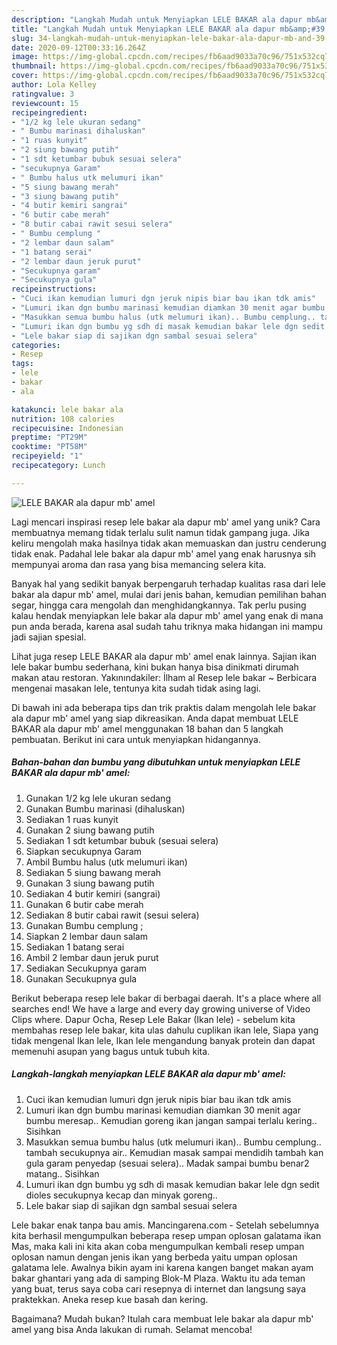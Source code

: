 ```yaml
---
description: "Langkah Mudah untuk Menyiapkan LELE BAKAR ala dapur mb&amp;#39; amel, Bikin Ngiler"
title: "Langkah Mudah untuk Menyiapkan LELE BAKAR ala dapur mb&amp;#39; amel, Bikin Ngiler"
slug: 34-langkah-mudah-untuk-menyiapkan-lele-bakar-ala-dapur-mb-and-39-amel-bikin-ngiler
date: 2020-09-12T00:33:16.264Z
image: https://img-global.cpcdn.com/recipes/fb6aad9033a70c96/751x532cq70/lele-bakar-ala-dapur-mb-amel-foto-resep-utama.jpg
thumbnail: https://img-global.cpcdn.com/recipes/fb6aad9033a70c96/751x532cq70/lele-bakar-ala-dapur-mb-amel-foto-resep-utama.jpg
cover: https://img-global.cpcdn.com/recipes/fb6aad9033a70c96/751x532cq70/lele-bakar-ala-dapur-mb-amel-foto-resep-utama.jpg
author: Lola Kelley
ratingvalue: 3
reviewcount: 15
recipeingredient:
- "1/2 kg lele ukuran sedang"
- " Bumbu marinasi dihaluskan"
- "1 ruas kunyit"
- "2 siung bawang putih"
- "1 sdt ketumbar bubuk sesuai selera"
- "secukupnya Garam"
- " Bumbu halus utk melumuri ikan"
- "5 siung bawang merah"
- "3 siung bawang putih"
- "4 butir kemiri sangrai"
- "6 butir cabe merah"
- "8 butir cabai rawit sesui selera"
- " Bumbu cemplung "
- "2 lembar daun salam"
- "1 batang serai"
- "2 lembar daun jeruk purut"
- "Secukupnya garam"
- "Secukupnya gula"
recipeinstructions:
- "Cuci ikan kemudian lumuri dgn jeruk nipis biar bau ikan tdk amis"
- "Lumuri ikan dgn bumbu marinasi kemudian diamkan 30 menit agar bumbu meresap.. Kemudian goreng ikan jangan sampai terlalu kering.. Sisihkan"
- "Masukkan semua bumbu halus (utk melumuri ikan).. Bumbu cemplung.. tambah secukupnya air.. Kemudian masak sampai mendidih tambah kan gula garam penyedap (sesuai selera).. Madak sampai bumbu benar2 matang.. Sisihkan"
- "Lumuri ikan dgn bumbu yg sdh di masak kemudian bakar lele dgn sedit dioles secukupnya kecap dan minyak goreng.."
- "Lele bakar siap di sajikan dgn sambal sesuai selera"
categories:
- Resep
tags:
- lele
- bakar
- ala

katakunci: lele bakar ala 
nutrition: 108 calories
recipecuisine: Indonesian
preptime: "PT29M"
cooktime: "PT58M"
recipeyield: "1"
recipecategory: Lunch

---
```



![LELE BAKAR ala dapur mb&#39; amel](https://img-global.cpcdn.com/recipes/fb6aad9033a70c96/751x532cq70/lele-bakar-ala-dapur-mb-amel-foto-resep-utama.jpg)

Lagi mencari inspirasi resep lele bakar ala dapur mb&#39; amel yang unik? Cara membuatnya memang tidak terlalu sulit namun tidak gampang juga. Jika keliru mengolah maka hasilnya tidak akan memuaskan dan justru cenderung tidak enak. Padahal lele bakar ala dapur mb&#39; amel yang enak harusnya sih mempunyai aroma dan rasa yang bisa memancing selera kita.

Banyak hal yang sedikit banyak berpengaruh terhadap kualitas rasa dari lele bakar ala dapur mb&#39; amel, mulai dari jenis bahan, kemudian pemilihan bahan segar, hingga cara mengolah dan menghidangkannya. Tak perlu pusing kalau hendak menyiapkan lele bakar ala dapur mb&#39; amel yang enak di mana pun anda berada, karena asal sudah tahu triknya maka hidangan ini mampu jadi sajian spesial.

Lihat juga resep LELE BAKAR ala dapur mb&#39; amel enak lainnya. Sajian ikan lele bakar bumbu sederhana, kini bukan hanya bisa dinikmati dirumah makan atau restoran. Yakınındakiler: İlham al Resep lele bakar ~ Berbicara mengenai masakan lele, tentunya kita sudah tidak asing lagi.


Di bawah ini ada beberapa tips dan trik praktis dalam mengolah lele bakar ala dapur mb&#39; amel yang siap dikreasikan. Anda dapat membuat LELE BAKAR ala dapur mb&#39; amel menggunakan 18 bahan dan 5 langkah pembuatan. Berikut ini cara untuk menyiapkan hidangannya.

<!--inarticleads1-->

##### Bahan-bahan dan bumbu yang dibutuhkan untuk menyiapkan LELE BAKAR ala dapur mb&#39; amel:

1. Gunakan 1/2 kg lele ukuran sedang
1. Gunakan  Bumbu marinasi (dihaluskan)
1. Sediakan 1 ruas kunyit
1. Gunakan 2 siung bawang putih
1. Sediakan 1 sdt ketumbar bubuk (sesuai selera)
1. Siapkan secukupnya Garam
1. Ambil  Bumbu halus (utk melumuri ikan)
1. Sediakan 5 siung bawang merah
1. Gunakan 3 siung bawang putih
1. Sediakan 4 butir kemiri (sangrai)
1. Gunakan 6 butir cabe merah
1. Sediakan 8 butir cabai rawit (sesui selera)
1. Gunakan  Bumbu cemplung ;
1. Siapkan 2 lembar daun salam
1. Sediakan 1 batang serai
1. Ambil 2 lembar daun jeruk purut
1. Sediakan Secukupnya garam
1. Gunakan Secukupnya gula


Berikut beberapa resep lele bakar di berbagai daerah. It&#39;s a place where all searches end! We have a large and every day growing universe of Video Clips where. Dapur Ocha, Resep Lele Bakar (Ikan lele) - sebelum kita membahas resep lele bakar, kita ulas dahulu cuplikan ikan lele, Siapa yang tidak mengenal Ikan lele, Ikan lele mengandung banyak protein dan dapat memenuhi asupan yang bagus untuk tubuh kita. 

<!--inarticleads2-->

##### Langkah-langkah menyiapkan LELE BAKAR ala dapur mb&#39; amel:

1. Cuci ikan kemudian lumuri dgn jeruk nipis biar bau ikan tdk amis
1. Lumuri ikan dgn bumbu marinasi kemudian diamkan 30 menit agar bumbu meresap.. Kemudian goreng ikan jangan sampai terlalu kering.. Sisihkan
1. Masukkan semua bumbu halus (utk melumuri ikan).. Bumbu cemplung.. tambah secukupnya air.. Kemudian masak sampai mendidih tambah kan gula garam penyedap (sesuai selera).. Madak sampai bumbu benar2 matang.. Sisihkan
1. Lumuri ikan dgn bumbu yg sdh di masak kemudian bakar lele dgn sedit dioles secukupnya kecap dan minyak goreng..
1. Lele bakar siap di sajikan dgn sambal sesuai selera


Lele bakar enak tanpa bau amis. Mancingarena.com - Setelah sebelumnya kita berhasil mengumpulkan beberapa resep umpan oplosan galatama ikan Mas, maka kali ini kita akan coba mengumpulkan kembali resep umpan oplosan namun dengan jenis ikan yang berbeda yaitu umpan oplosan galatama lele. Awalnya bikin ayam ini karena kangen banget makan ayam bakar ghantari yang ada di samping Blok-M Plaza. Waktu itu ada teman yang buat, terus saya coba cari resepnya di internet dan langsung saya praktekkan. Aneka resep kue basah dan kering. 

Bagaimana? Mudah bukan? Itulah cara membuat lele bakar ala dapur mb&#39; amel yang bisa Anda lakukan di rumah. Selamat mencoba!
